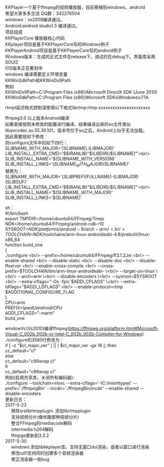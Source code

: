 KKPlayer一个基于ffmpeg的视频播放器，目前移植到windows，android <br/>
希望大家多多交流 QQ群：342276504 <br/>
windows：vs2008编译通过。<br/>
Android:android studio1.5 编译通过。<br/>
项目组成 <br/>
         KKPlayerCore  播放器核心代码<br/>
		 KKplayer项目是基于KKPlayerCore写的Windows例子<br/>
		 KKPlayerAndroid项目是基于KKPlayerCore写的android例子<br/>
         Windows版本：生成的正式文件在release下，调试的在debug下。界面库采用SOUI2<br/>
		 IOS版本正在筹划中.<br/>
windows 编译需要定义环境变量<br/>
KKWinSdkPath和KKWinDx9Path<br/>
例如<br/>
KKWinDx9Path=C:\Program Files (x86)\Microsoft DirectX SDK (June 2010)<br/>
KKWinSdkPath=C:\Program Files (x86)\Microsoft SDKs\Windows\v7.1A<br/>

rtmpt延迟格式控制请使用以下格式librtmp:rtmp:xxxxxxxxxxxxxxxxxxxxxx<br/>

		

ffmpeg3.0 以上版本Android编译<br/>
如果直接按照未修改的配置进行编译，结果编译出来的so文件类似libavcodec.so.55.39.101，版本号位于so之后，Android上似乎无法加载。<br/>
因此需要按如下修改：<br/>
将configure文件中的如下四行：<br/>
SLIBNAME_WITH_MAJOR='$(SLIBNAME).$(LIBMAJOR)'<br/>
LIB_INSTALL_EXTRA_CMD='$$(RANLIB)"$(LIBDIR)/$(LIBNAME)"'<br/>
SLIB_INSTALL_NAME='$(SLIBNAME_WITH_VERSION)'<br/>
SLIB_INSTALL_LINKS='$(SLIBNAME_WITH_MAJOR)$(SLIBNAME)'<br/>
替换为：<br/>
SLIBNAME_WITH_MAJOR='$(SLIBPREF)$(FULLNAME)-$(LIBMAJOR)$(SLIBSUF)'<br/>
LIB_INSTALL_EXTRA_CMD='$$(RANLIB)"$(LIBDIR)/$(LIBNAME)"'<br/>
SLIB_INSTALL_NAME='$(SLIBNAME_WITH_MAJOR)'<br/>
SLIB_INSTALL_LINKS='$(SLIBNAME)'<br/>

sh：<br/>
#!/bin/bash<br/>
export TMPDIR=/home/ubuntu64/FFmpeg/Tmep<br/>
NDK=/home/ubuntu64/FFmpeg/android-ndk-r10<br/>
SYSROOT=$NDK/platforms/android-9/arch-arm/<br/>
TOOLCHAIN=$NDK/toolchains/arm-linux-androideabi-4.8/prebuilt/linux-x86_64<br/>
function build_one<br/>
{<br/>
./configure \<br/>
--prefix=/home/ubuntu64/FFmpeg/ff3.1.2Jni \<br/>
--enable-shared \<br/>
--disable-static \<br/>
--disable-doc \<br/>
--disable-ffserver \<br/>
--enable-cross-compile \<br/>
--cross-prefix=$TOOLCHAIN/bin/arm-linux-androideabi- \<br/>
--target-os=linux \<br/>
--arch=arm \<br/>
--disable-encoders \<br/>
--sysroot=$SYSROOT \<br/>
--extra-cflags="-Os -fpic $ADDI_CFLAGS" \<br/>
--extra-ldflags="$ADDI_LDFLAGS" \<br/>
--enable-protocol=rtmp<br/>
$ADDITIONAL_CONFIGURE_FLAG<br/>
}<br/>
CPU=arm<br/>
PREFIX=$(pwd)/android/$CPU<br/>
ADDI_CFLAGS="-marm"<br/>
build_one<br/>





windowVc(Vs2010)编译ffmpeg(https://ffmpeg.org/platform.html#Microsoft-Visual-C_002b_002b-or-Intel-C_002b_002b-Compiler-for-Windows) <br/>
./configure的3580行修改为：<br/>
        if [ -z "$cl_major_ver" ] || [ $cl_major_ver -ge 18 ]; then <br/>
            cc_default="cl"<br/>
        else<br/>
            cc_default="c99wrap cl"<br/>
        fi<br/>
		cc_default="c99wrap cl"<br/>
例如(启用共享库，关闭所有编码器):<br/>
./configure --toolchain=msvc --extra-cflags='-IC:/msinttypes' --prefix='./ffmpegBin'   --incdir='./ffmpegBin/incdir' --enable-shared --disable-encoders<br/>
更新日志：<br/>
2017-5-23	<br>
&nbsp;&nbsp;&nbsp;&nbsp; 移除srslibrtmpplugin. 添加librtmpplugin<br/>
&nbsp;&nbsp;&nbsp;&nbsp; 支持视频分片(像优酷那种视频分片)<br/>
&nbsp;&nbsp;&nbsp;&nbsp; 整合FFmpeg的mediacode解码<br/>
&nbsp;&nbsp;&nbsp;&nbsp; intermedia h264解码<br/>
&nbsp;&nbsp;&nbsp;&nbsp; ffmpge更新到3.3.2<br/>
2017-5-30   <br/>
&nbsp;&nbsp;&nbsp;&nbsp; windows 添加libkkplayer库。支持无窗口dui渲染，或者以窗口进行渲染 <br/>
&nbsp;&nbsp;&nbsp;&nbsp; 修改sdl1支持同时创建多个音频渲染器 <br/>
&nbsp;&nbsp;&nbsp;&nbsp; 修正渲染器一些bug <br/>